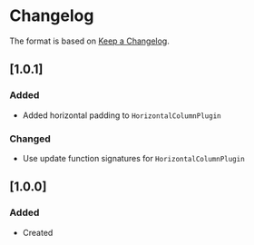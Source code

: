 # Changelog
The format is based on [Keep a Changelog](https://keepachangelog.com/en/1.0.0/).

## [1.0.1]
### Added
- Added horizontal padding to `HorizontalColumnPlugin`

### Changed
- Use update function signatures for `HorizontalColumnPlugin`

## [1.0.0]
### Added
- Created
